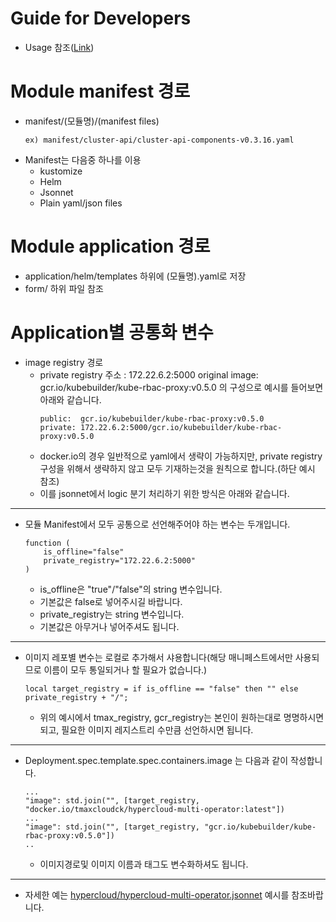 # Guide for Developers

- Usage 참조([Link](https://docs.google.com/presentation/d/1vNm_wXgFcz8VW4_dZ11GOqYZBmyWuDKk/edit?usp=sharing&ouid=100684186425061538512&rtpof=true&sd=true))

# Module manifest 경로
- manifest/(모듈명)/(manifest files)
    ```
    ex) manifest/cluster-api/cluster-api-components-v0.3.16.yaml
    ```
- Manifest는 다음중 하나를 이용
    - kustomize
    - Helm
    - Jsonnet
    - Plain yaml/json files

# Module application 경로
- application/helm/templates 하위에 (모듈명).yaml로 저장
- form/ 하위 파일 참조

# Application별 공통화 변수
- image registry 경로
    - private registry 주소 : 172.22.6.2:5000
      original image: gcr.io/kubebuilder/kube-rbac-proxy:v0.5.0
      의 구성으로 예시를 들어보면 아래와 같습니다.  
        ```
        public:  gcr.io/kubebuilder/kube-rbac-proxy:v0.5.0
        private: 172.22.6.2:5000/gcr.io/kubebuilder/kube-rbac-proxy:v0.5.0
        ```
    - docker.io의 경우 일반적으로 yaml에서 생략이 가능하지만, private registry 구성을 위해서 생략하지 않고 모두 기재하는것을 원칙으로 합니다.(하단 예시 참조)
    - 이를 jsonnet에서 logic 분기 처리하기 위한 방식은 아래와 같습니다.
---
- 모듈 Manifest에서 모두 공통으로 선언해주어야 하는 변수는 두개입니다.
    ```
    function (
        is_offline="false"
        private_registry="172.22.6.2:5000"
    )
    ```
    - is_offline은 "true"/"false"의 string 변수입니다.
    - 기본값은 false로 넣어주시길 바랍니다.
    - private_registry는 string 변수입니다.
    - 기본값은 아무거나 넣어주셔도 됩니다.
---
- 이미지 레포별 변수는 로컬로 추가해서 샤용합니다(해당 매니페스트에서만 사용되므로 이름이 모두 통일되거나 할 필요가 없습니다.)
    ```
    local target_registry = if is_offline == "false" then "" else private_registry + "/";
    ```
    - 위의 예시에서 tmax_registry, gcr_registry는 본인이 원하는대로 명명하시면 되고, 필요한 이미지 레지스트리 수만큼 선언하시면 됩니다.
---
- Deployment.spec.template.spec.containers.image 는 다음과 같이 작성합니다.
    ```
    ...
    "image": std.join("", [target_registry, "docker.io/tmaxcloudck/hypercloud-multi-operator:latest"])
    ...
    "image": std.join("", [target_registry, "gcr.io/kubebuilder/kube-rbac-proxy:v0.5.0"])
    ..
    ```
    - 이미지경로및 이미지 이름과 태그도 변수화하셔도 됩니다.
---
- 자세한 예는 [hypercloud/hypercloud-multi-operator.jsonnet](manifest/hypercloud/hypercloud-multi-operator.jsonnet) 예시를 참조바랍니다.
